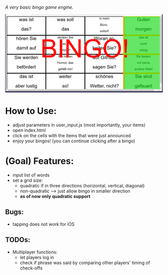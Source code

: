 *A very basic bingo game engine.*

![issue with image file](demo.png "A demo")

# How to Use:

- adjust parameters in user_input.js (most importantly, your items)
- open index.html
- click on the cells with the items that were just announced
- enjoy your bingos! (you can continue clicking after a bingo)

# (Goal) Features:

- input list of words
- set a grid size:
	- quadratic if in three directions (horizontal, vertical, diagonal)
	- non-quadratic --> just allow bingo in smaller direction
	- **as of now only quadratic support**

## Bugs:

- tapping does not work for iOS

## TODOs:

- Multiplayer functions:
	- let players log in
	- check if phrase was said by comparing other players' timing of check-offs
